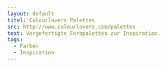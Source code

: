 ```yaml
---
layout: default
titel: Colourlovers Palettes
src: http://www.colourlovers.com/palettes
text: Vorgefertigte Farbpaletten zur Inspiration.
tags:
  - Farben
  - Inspiration
---
```

